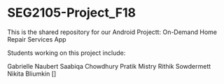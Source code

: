 # SEG2105-Project_F18

This is the shared repository for our Android Projectt: On-Demand Home Repair Services App

Students working on this project include:

Gabrielle Naubert
Saabiqa Chowdhury
Pratik Mistry
Rithik Sowdermett
Nikita Bliumkin
[]
